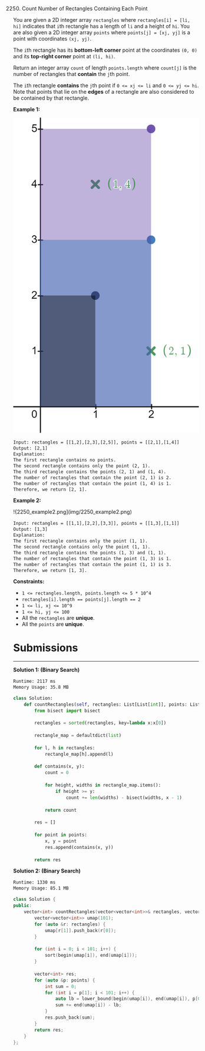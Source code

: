 2250. Count Number of Rectangles Containing Each Point

You are given a 2D integer array `rectangles` where `rectangles[i] = [li, hi]` indicates that `i`th rectangle has a length of `li` and a height of `hi`. You are also given a 2D integer array `points` where `points[j] = [xj, yj]` is a point with coordinates `(xj, yj)`.

The `i`th rectangle has its **bottom-left corner** point at the coordinates `(0, 0)` and its **top-right corner** point at `(li, hi)`.

Return an integer array `count` of length `points.length` where `count[j]` is the number of rectangles that **contain** the `j`th point.

The `i`th rectangle **contains** the `j`th point if `0 <= xj <= li` and `0 <= yj <= hi`. Note that points that lie on the **edges** of a rectangle are also considered to be contained by that rectangle.

 

**Example 1:**

![2250_example1.png](img/2250_example1.png)
```
Input: rectangles = [[1,2],[2,3],[2,5]], points = [[2,1],[1,4]]
Output: [2,1]
Explanation: 
The first rectangle contains no points.
The second rectangle contains only the point (2, 1).
The third rectangle contains the points (2, 1) and (1, 4).
The number of rectangles that contain the point (2, 1) is 2.
The number of rectangles that contain the point (1, 4) is 1.
Therefore, we return [2, 1].
```

**Example 2:**

!{2250_example2.png](img/2250_example2.png)
```
Input: rectangles = [[1,1],[2,2],[3,3]], points = [[1,3],[1,1]]
Output: [1,3]
Explanation:
The first rectangle contains only the point (1, 1).
The second rectangle contains only the point (1, 1).
The third rectangle contains the points (1, 3) and (1, 1).
The number of rectangles that contain the point (1, 3) is 1.
The number of rectangles that contain the point (1, 1) is 3.
Therefore, we return [1, 3].
```

**Constraints:**

* `1 <= rectangles.length, points.length <= 5 * 10^4`
* `rectangles[i].length == points[j].length == 2`
* `1 <= li, xj <= 10^9`
* `1 <= hi, yj <= 100`
* All the `rectangles` are **unique**.
* All the `points` are **unique**.

# Submissions
---
**Solution 1: (Binary Search)**
```
Runtime: 2117 ms
Memory Usage: 35.8 MB
```
```python
class Solution:
    def countRectangles(self, rectangles: List[List[int]], points: List[List[int]]) -> List[int]:
        from bisect import bisect
        
        rectangles = sorted(rectangles, key=lambda x:x[0])

        rectangle_map = defaultdict(list)

        for l, h in rectangles:
            rectangle_map[h].append(l)

        def contains(x, y):
            count = 0

            for height, widths in rectangle_map.items():
                if height >= y:
                    count += len(widths) - bisect(widths, x - 1)

            return count

        res = []

        for point in points:
            x, y = point
            res.append(contains(x, y))

        return res
```

**Solution 2: (Binary Search)**
```
Runtime: 1330 ms
Memory Usage: 85.1 MB
```
```c++
class Solution {
public:
    vector<int> countRectangles(vector<vector<int>>& rectangles, vector<vector<int>>& points) {
        vector<vector<int>> umap(101);
        for (auto &r: rectangles) {
            umap[r[1]].push_back(r[0]);
        }
        
        for (int i = 0; i < 101; i++) {
            sort(begin(umap[i]), end(umap[i]));
        }
        
        vector<int> res;
        for (auto &p: points) {
            int sum = 0;
            for (int i = p[1]; i < 101; i++) {
                auto lb = lower_bound(begin(umap[i]), end(umap[i]), p[0]);
                sum += end(umap[i]) - lb;
            }
            res.push_back(sum);
        }
        return res;
    }
};
```
